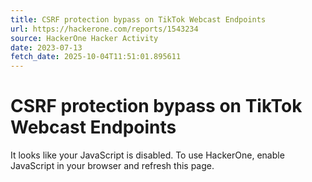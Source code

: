 ```yaml
---
title: CSRF protection bypass on TikTok Webcast Endpoints
url: https://hackerone.com/reports/1543234
source: HackerOne Hacker Activity
date: 2023-07-13
fetch_date: 2025-10-04T11:51:01.895611
---
```


# CSRF protection bypass on TikTok Webcast Endpoints

It looks like your JavaScript is disabled. To use HackerOne, enable JavaScript in your browser and refresh this page.